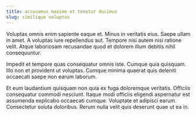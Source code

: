 ```yaml
---
title: accusamus maxime et tenetur ducimus
slug: similique voluptas
---
```


Voluptas omnis enim sapiente eaque et. Minus in veritatis eius. Saepe ullam in amet. A voluptas iure repellendus aut. Tempore nisi autem nisi ratione velit. Atque laboriosam recusandae quod et dolorem illum debitis nihil consequuntur.

Impedit et tempore quas consequatur omnis iste. Cumque quia quisquam. Illo non et provident ut voluptas. Cumque minima quaerat quis deleniti occaecati saepe non earum laborum.

Et eum laudantium quisquam non quia ex fuga doloremque veritatis. Officiis consequatur commodi nesciunt. Itaque modi officiis eligendi aspernatur est assumenda explicabo occaecati cumque. Voluptate et adipisci earum. Consectetur soluta doloribus. Rerum nulla velit quis deserunt quae ut ea in.
